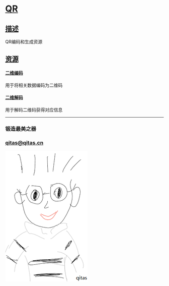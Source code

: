 ﻿# [QR](https://github.com/qitas/QR) 

## [描述](https://github.com/qitas/QR/wiki) 

QR编码和生成资源

## [资源](qitas/)

#### [二维编码](qrenc/)

用于将相关数据编码为二维码

#### [二维解码](qrdec/)

用于解码二维码获得对应信息



---

### 锻造最美之器
### qitas@qitas.cn

[![sites](qitas/qitas.png)](http://www.qitas.cn)

